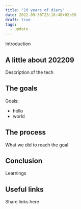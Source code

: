```yaml
---
title: "10 years of diary"
date: 2022-09-30T23:18:48+02:00
draft: true
tags:
  - update
---
```

Introduction

<!--more-->

## A little about 202209
Description of the tech

## The goals
Goals:

* hello
* world

## The process
What we did to reach the goal

## Conclusion
Learnings

## Useful links
Share links here
